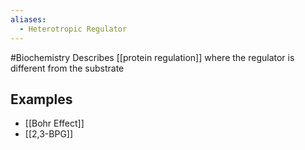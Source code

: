 ```yaml
---
aliases:
  - Heterotropic Regulator
---
```

#Biochemistry 
Describes [[protein regulation]] where the regulator is different from the substrate
## Examples
* [[Bohr Effect]]
* [[2,3-BPG]]